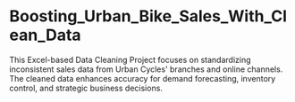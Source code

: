 # Boosting_Urban_Bike_Sales_With_Clean_Data
This Excel-based Data Cleaning Project focuses on standardizing inconsistent sales data from Urban Cycles' branches and online channels. The cleaned data enhances accuracy for demand forecasting, inventory control, and strategic business decisions.
